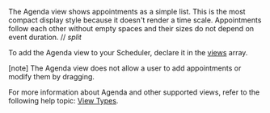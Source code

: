 The Agenda view shows appointments as a simple list. This is the most compact display style because it doesn't render a time scale. Appointments follow each other without empty spaces and their sizes do not depend on event duration.
// _split_

To add the Agenda view to your Scheduler, declare it in the [views](/Documentation/ApiReference/UI_Components/dxScheduler/Configuration/views/) array.

[note] The Agenda view does not allow a user to add appointments or modify them by dragging.

For more information about Agenda and other supported views, refer to the following help topic: [View Types](/Documentation/Guide/UI_Components/Scheduler/Views/View_Types/).
